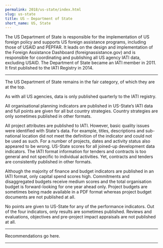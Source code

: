 ```yaml
---
permalink: 2018/us-state/index.html
slug: us-state
title: US – Department of State
short_name: US, State
---
```


The US Department of State is responsible for the implementation of US foreign policy and supports US foreign assistance programs, including those of USAID and PEPFAR. It leads on the design and implementation of the Foreign Assistance Dashboard (foreignassistance.gov) and is responsible for coordinating and publishing all US agency IATI data, excluding USAID. The Department of State became an IATI member in 2011. It first published to the IATI Registry in 2014.

---

The US Department of State remains in the fair category, of which they are at the top. 

As with all US agencies, data is only published quarterly to the IATI registry.

All organisational planning indicators are published in US-State’s IATI data and full points are given for all but country strategies. Country strategies are only sometimes published in other formats. 

All project attributes are published to IATI. However, basic quality issues were identified with State's data. For example, titles, descriptions and sub-national location did not meet the definition of the indicator and could not be used as such. For a number of projects, dates and activity status also appeared to be wrong.
US-State scores for all joined-up development data indicators. The IATI format information for tenders and contracts is too general and not specific to individual activities. Yet, contracts and tenders are consistently published in other formats. 

 Although the majority of finance and budget indicators are published in an IATI format, only capital spend scores high. Commitments and disaggregated budgets receive medium scores and the total organisation budget is forward-looking for one year ahead only. Project budgets are sometimes being made available in a PDF format whereas project budget documents are not published at all. 

No points are given to US-State for any of the performance indicators. Out of the four indicators, only results are sometimes published. Reviews and evaluations, objectives and pre-project impact appraisals are not published at all. 


---

Recommendations go here.

---
